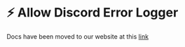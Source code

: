 # ⚡ Allow Discord Error Logger

Docs have been moved to our website at this [link](https://tomatophp.com/en/open-source/filament-discord)
